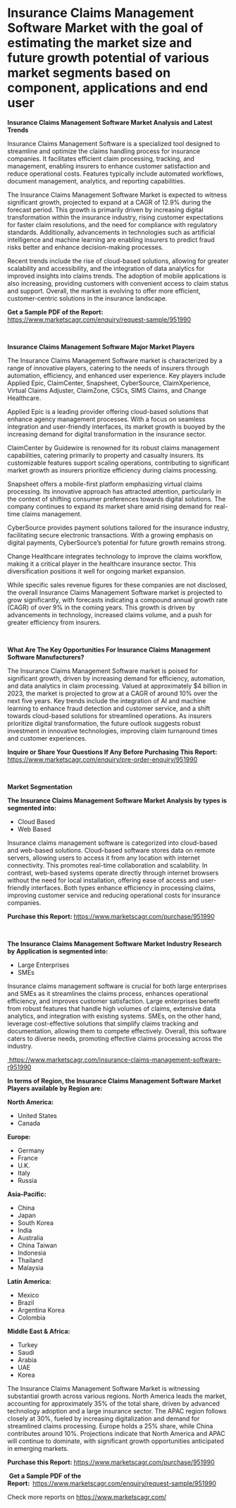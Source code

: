 <p><h1>Insurance Claims Management Software Market with the goal of estimating the market size and future growth potential of various market segments based on component, applications and end user</h1></p><p><strong>Insurance Claims Management Software Market Analysis and Latest Trends</strong></p>
<p><p>Insurance Claims Management Software is a specialized tool designed to streamline and optimize the claims handling process for insurance companies. It facilitates efficient claim processing, tracking, and management, enabling insurers to enhance customer satisfaction and reduce operational costs. Features typically include automated workflows, document management, analytics, and reporting capabilities.</p><p>The Insurance Claims Management Software Market is expected to witness significant growth, projected to expand at a CAGR of 12.9% during the forecast period. This growth is primarily driven by increasing digital transformation within the insurance industry, rising customer expectations for faster claim resolutions, and the need for compliance with regulatory standards. Additionally, advancements in technologies such as artificial intelligence and machine learning are enabling insurers to predict fraud risks better and enhance decision-making processes.</p><p>Recent trends include the rise of cloud-based solutions, allowing for greater scalability and accessibility, and the integration of data analytics for improved insights into claims trends. The adoption of mobile applications is also increasing, providing customers with convenient access to claim status and support. Overall, the market is evolving to offer more efficient, customer-centric solutions in the insurance landscape.</p></p>
<p><strong>Get a Sample PDF of the Report:&nbsp;</strong> <a href="https://www.marketscagr.com/enquiry/request-sample/951990?utm_campaign=2799&utm_medium=2&utm_source=Github&utm_content=ia&utm_term=06032025&utm_id=insurance-claims-management-software">https://www.marketscagr.com/enquiry/request-sample/951990</a></p>
<p>&nbsp;</p>
<p><strong>Insurance Claims Management Software Major Market Players</strong></p>
<p><p>The Insurance Claims Management Software market is characterized by a range of innovative players, catering to the needs of insurers through automation, efficiency, and enhanced user experience. Key players include Applied Epic, ClaimCenter, Snapsheet, CyberSource, ClaimXperience, Virtual Claims Adjuster, ClaimZone, CSCs, SIMS Claims, and Change Healthcare.</p><p>Applied Epic is a leading provider offering cloud-based solutions that enhance agency management processes. With a focus on seamless integration and user-friendly interfaces, its market growth is buoyed by the increasing demand for digital transformation in the insurance sector.</p><p>ClaimCenter by Guidewire is renowned for its robust claims management capabilities, catering primarily to property and casualty insurers. Its customizable features support scaling operations, contributing to significant market growth as insurers prioritize efficiency during claims processing.</p><p>Snapsheet offers a mobile-first platform emphasizing virtual claims processing. Its innovative approach has attracted attention, particularly in the context of shifting consumer preferences towards digital solutions. The company continues to expand its market share amid rising demand for real-time claims management.</p><p>CyberSource provides payment solutions tailored for the insurance industry, facilitating secure electronic transactions. With a growing emphasis on digital payments, CyberSource’s potential for future growth remains strong.</p><p>Change Healthcare integrates technology to improve the claims workflow, making it a critical player in the healthcare insurance sector. This diversification positions it well for ongoing market expansion.</p><p>While specific sales revenue figures for these companies are not disclosed, the overall Insurance Claims Management Software market is projected to grow significantly, with forecasts indicating a compound annual growth rate (CAGR) of over 9% in the coming years. This growth is driven by advancements in technology, increased claims volume, and a push for greater efficiency from insurers.</p></p>
<p>&nbsp;</p>
<p><strong>What Are The Key Opportunities For Insurance Claims Management Software Manufacturers?</strong></p>
<p><p>The Insurance Claims Management Software market is poised for significant growth, driven by increasing demand for efficiency, automation, and data analytics in claim processing. Valued at approximately $4 billion in 2023, the market is projected to grow at a CAGR of around 10% over the next five years. Key trends include the integration of AI and machine learning to enhance fraud detection and customer service, and a shift towards cloud-based solutions for streamlined operations. As insurers prioritize digital transformation, the future outlook suggests robust investment in innovative technologies, improving claim turnaround times and customer experiences.</p></p>
<p><strong>Inquire or Share Your Questions If Any Before Purchasing This Report:</strong> <a href="https://www.marketscagr.com/enquiry/pre-order-enquiry/951990?utm_campaign=2799&utm_medium=2&utm_source=Github&utm_content=ia&utm_term=06032025&utm_id=insurance-claims-management-software">https://www.marketscagr.com/enquiry/pre-order-enquiry/951990</a></p>
<p>&nbsp;</p>
<p><strong>Market Segmentation</strong></p>
<p><strong>The Insurance Claims Management Software Market Analysis by types is segmented into:</strong></p>
<p><ul><li>Cloud Based</li><li>Web Based</li></ul></p>
<p><p>Insurance claims management software is categorized into cloud-based and web-based solutions. Cloud-based software stores data on remote servers, allowing users to access it from any location with internet connectivity. This promotes real-time collaboration and scalability. In contrast, web-based systems operate directly through internet browsers without the need for local installation, offering ease of access and user-friendly interfaces. Both types enhance efficiency in processing claims, improving customer service and reducing operational costs for insurance companies.</p></p>
<p><strong>Purchase this Report:&nbsp;</strong><a href="https://www.marketscagr.com/purchase/951990?utm_campaign=2799&utm_medium=2&utm_source=Github&utm_content=ia&utm_term=06032025&utm_id=insurance-claims-management-software">https://www.marketscagr.com/purchase/951990</a></p>
<p>&nbsp;</p>
<p><strong>The Insurance Claims Management Software Market Industry Research by Application is segmented into:</strong></p>
<p><ul><li>Large Enterprises</li><li>SMEs</li></ul></p>
<p><p>Insurance claims management software is crucial for both large enterprises and SMEs as it streamlines the claims process, enhances operational efficiency, and improves customer satisfaction. Large enterprises benefit from robust features that handle high volumes of claims, extensive data analytics, and integration with existing systems. SMEs, on the other hand, leverage cost-effective solutions that simplify claims tracking and documentation, allowing them to compete effectively. Overall, this software caters to diverse needs, promoting effective claims processing across the industry.</p></p>
<p><a href="https://www.marketscagr.com/insurance-claims-management-software-r951990?utm_campaign=2799&utm_medium=2&utm_source=Github&utm_content=ia&utm_term=06032025&utm_id=insurance-claims-management-software">&nbsp;https://www.marketscagr.com/insurance-claims-management-software-r951990</a></p>
<p><strong>In terms of Region, the Insurance Claims Management Software Market Players available by Region are:</strong></p>
<p>
    <p> <strong> North America: </strong>
        <ul>
            <li>United States</li>
            <li>Canada</li>
        </ul>
        </p> 
    <p> <strong> Europe: </strong>
        <ul>
            <li>Germany</li>
            <li>France</li>
            <li>U.K.</li>
            <li>Italy</li>
            <li>Russia</li>
        </ul>
        </p> 
    <p> <strong> Asia-Pacific: </strong>
        <ul>
            <li>China</li>
            <li>Japan</li>
            <li>South Korea</li>
            <li>India</li>
            <li>Australia</li>
            <li>China Taiwan</li>
            <li>Indonesia</li>
            <li>Thailand</li>
            <li>Malaysia</li>
        </ul>
        </p> 
    <p> <strong> Latin America: </strong>
        <ul>
            <li>Mexico</li>
            <li>Brazil</li>
            <li>Argentina Korea</li>
            <li>Colombia</li>
        </ul>
        </p> 
    <p> <strong> Middle East & Africa: </strong>
        <ul>
            <li>Turkey</li>
            <li>Saudi</li>
            <li>Arabia</li>
            <li>UAE</li>
            <li>Korea</li>
        </ul>
    </p>
    </p>
<p><p>The Insurance Claims Management Software Market is witnessing substantial growth across various regions. North America leads the market, accounting for approximately 35% of the total share, driven by advanced technology adoption and a large insurance sector. The APAC region follows closely at 30%, fueled by increasing digitalization and demand for streamlined claims processing. Europe holds a 25% share, while China contributes around 10%. Projections indicate that North America and APAC will continue to dominate, with significant growth opportunities anticipated in emerging markets.</p></p>
<p><strong>Purchase this Report: </strong><a href="https://www.marketscagr.com/purchase/951990?utm_campaign=2799&utm_medium=2&utm_source=Github&utm_content=ia&utm_term=06032025&utm_id=insurance-claims-management-software">https://www.marketscagr.com/purchase/951990</a></p>
<p>&nbsp;<strong>Get a Sample PDF of the Report:&nbsp;&nbsp;</strong><a href="https://www.marketscagr.com/enquiry/request-sample/951990?utm_campaign=2799&utm_medium=2&utm_source=Github&utm_content=ia&utm_term=06032025&utm_id=insurance-claims-management-software">https://www.marketscagr.com/enquiry/request-sample/951990</a></p>
<p><strong></strong></p>
<p>Check more reports on <a href="https://www.marketscagr.com/?utm_campaign=2799&utm_medium=2&utm_source=Github&utm_content=ia&utm_term=06032025&utm_id=insurance-claims-management-software">https://www.marketscagr.com/</a></p>